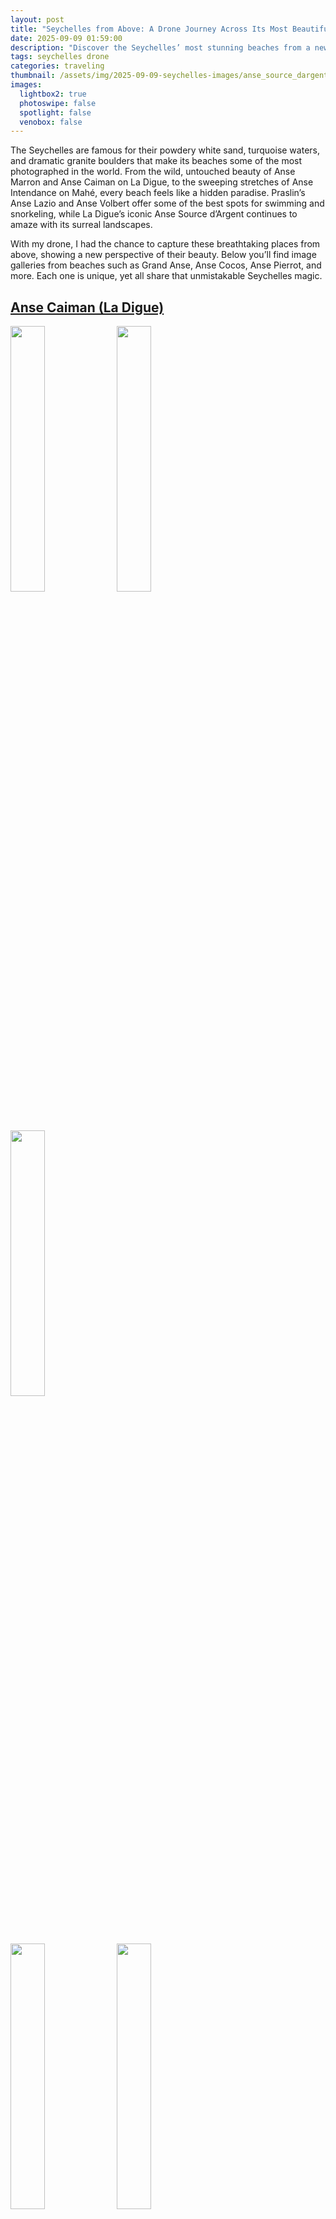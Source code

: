 ```yaml
---
layout: post
title: "Seychelles from Above: A Drone Journey Across Its Most Beautiful Beaches"
date: 2025-09-09 01:59:00
description: "Discover the Seychelles’ most stunning beaches from a new perspective. From the iconic Anse Source d’Argent on La Digue to the sweeping Anse Intendance on Mahé, these drone shots capture some of the islands’ breathtaking beauty."
tags: seychelles drone
categories: traveling
thumbnail: /assets/img/2025-09-09-seychelles-images/anse_source_dargent/DJI_0559-480.webp
images:
  lightbox2: true
  photoswipe: false
  spotlight: false
  venobox: false
---
```


The Seychelles are famous for their powdery white sand, turquoise waters, and dramatic granite boulders that make its beaches some of the most photographed in the world. From the wild, untouched beauty of Anse Marron and Anse Caiman on La Digue, to the sweeping stretches of Anse Intendance on Mahé, every beach feels like a hidden paradise. Praslin’s Anse Lazio and Anse Volbert offer some of the best spots for swimming and snorkeling, while La Digue’s iconic Anse Source d’Argent continues to amaze with its surreal landscapes.

With my drone, I had the chance to capture these breathtaking places from above, showing a new perspective of their beauty. Below you’ll find image galleries from beaches such as Grand Anse, Anse Cocos, Anse Pierrot, and more. Each one is unique, yet all share that unmistakable Seychelles magic.

## [Anse Caiman (La Digue)](https://www.google.com/maps/place/Anse+Caiman/@-4.3488765,55.8458481,14z/data=!4m6!3m5!1s0x231f92d6cb4682b7:0xa0949d275136fa8a!8m2!3d-4.3602468!4d55.8530639!16s%2Fg%2F1tnl3p7k?entry=ttu&g_ep=EgoyMDI1MDkwMy4wIKXMDSoASAFQAw%3D%3D)

<a href="/assets/img/2025-09-09-seychelles-images/anse_caiman/DJI_0895.JPG" data-lightbox="roadtrip"><img src="/assets/img/2025-09-09-seychelles-images/anse_caiman/DJI_0895-480.webp" width="33%"/></a>
<a href="/assets/img/2025-09-09-seychelles-images/anse_caiman/DJI_0943.JPG" data-lightbox="roadtrip"><img src="/assets/img/2025-09-09-seychelles-images/anse_caiman/DJI_0943-480.webp" width="33%"/></a>
<a href="/assets/img/2025-09-09-seychelles-images/anse_caiman/DJI_0950.JPG" data-lightbox="roadtrip"><img src="/assets/img/2025-09-09-seychelles-images/anse_caiman/DJI_0950-480.webp" width="33%"/></a>

<a href="/assets/img/2025-09-09-seychelles-images/anse_caiman/DJI_0953.JPG" data-lightbox="roadtrip"><img src="/assets/img/2025-09-09-seychelles-images/anse_caiman/DJI_0953-480.webp" width="33%"/></a>
<a href="/assets/img/2025-09-09-seychelles-images/anse_caiman/DJI_0959.JPG" data-lightbox="roadtrip"><img src="/assets/img/2025-09-09-seychelles-images/anse_caiman/DJI_0959-480.webp" width="33%"/></a>

---

## [Anse Cocos (La Digue)](https://www.google.com/maps/place/Anse+Cocos/@-4.3677962,55.8489772,17z/data=!3m1!4b1!4m6!3m5!1s0x231f9329314bd0cb:0xf2a567ca900dd4e1!8m2!3d-4.3673267!4d55.8537594!16s%2Fg%2F1vwgybzt?entry=ttu&g_ep=EgoyMDI1MDkwMy4wIKXMDSoASAFQAw%3D%3D)

<a href="/assets/img/2025-09-09-seychelles-images/anse_cocos/DJI_0358.JPG" data-lightbox="roadtrip"><img src="/assets/img/2025-09-09-seychelles-images/anse_cocos/DJI_0358-480.webp" width="33%"/></a>
<a href="/assets/img/2025-09-09-seychelles-images/anse_cocos/DJI_0479.JPG" data-lightbox="roadtrip"><img src="/assets/img/2025-09-09-seychelles-images/anse_cocos/DJI_0479-480.webp" width="33%"/></a>
<a href="/assets/img/2025-09-09-seychelles-images/anse_cocos/DJI_0482.JPG" data-lightbox="roadtrip"><img src="/assets/img/2025-09-09-seychelles-images/anse_cocos/DJI_0482-480.webp" width="33%"/></a>

<a href="/assets/img/2025-09-09-seychelles-images/anse_cocos/DJI_0486.JPG" data-lightbox="roadtrip"><img src="/assets/img/2025-09-09-seychelles-images/anse_cocos/DJI_0486-480.webp" width="33%"/></a>
<a href="/assets/img/2025-09-09-seychelles-images/anse_cocos/DJI_0505.JPG" data-lightbox="roadtrip"><img src="/assets/img/2025-09-09-seychelles-images/anse_cocos/DJI_0505-480.webp" width="33%"/></a>
<a href="/assets/img/2025-09-09-seychelles-images/anse_cocos/DJI_0520.JPG" data-lightbox="roadtrip"><img src="/assets/img/2025-09-09-seychelles-images/anse_cocos/DJI_0520-480.webp" width="33%"/></a>

<a href="/assets/img/2025-09-09-seychelles-images/anse_cocos/DJI_0531.JPG" data-lightbox="roadtrip"><img src="/assets/img/2025-09-09-seychelles-images/anse_cocos/DJI_0531-480.webp" width="33%"/></a>
<a href="/assets/img/2025-09-09-seychelles-images/anse_cocos/DJI_0536.JPG" data-lightbox="roadtrip"><img src="/assets/img/2025-09-09-seychelles-images/anse_cocos/DJI_0536-480.webp" width="33%"/></a>
<a href="/assets/img/2025-09-09-seychelles-images/anse_cocos/DJI_0540.JPG" data-lightbox="roadtrip"><img src="/assets/img/2025-09-09-seychelles-images/anse_cocos/DJI_0540-480.webp" width="33%"/></a>

<a href="/assets/img/2025-09-09-seychelles-images/anse_cocos/DJI_0551.JPG" data-lightbox="roadtrip"><img src="/assets/img/2025-09-09-seychelles-images/anse_cocos/DJI_0551-480.webp" width="33%"/></a>

---

## [Anse Grosse Roche (La Digue)](https://www.google.com/maps/place/Anse+Grosse+Roche/@14.4877431,-60.8175049,17z/data=!4m6!3m5!1s0x8c40274854e66da3:0xd7fe29d74febff5e!8m2!3d14.4877379!4d-60.81493!16s%2Fg%2F11sml8t4w0?entry=ttu&g_ep=EgoyMDI1MDkwMy4wIKXMDSoASAFQAw%3D%3D)

<a href="/assets/img/2025-09-09-seychelles-images/anse_grosse_roche/DJI_0026.JPG" data-lightbox="roadtrip"><img src="/assets/img/2025-09-09-seychelles-images/anse_grosse_roche/DJI_0026-480.webp" width="33%"/></a>

---

## [Anse Intendance (Mahé)](https://www.google.com/maps/place/Anse+Intendance/@-4.7851745,55.4939281,17z/data=!3m1!4b1!4m6!3m5!1s0x231e2a0eec1b68ff:0x346ef7970acba9f0!8m2!3d-4.7840006!4d55.4992692!16s%2Fg%2F11c55jtttj?entry=ttu&g_ep=EgoyMDI1MDkwMy4wIKXMDSoASAFQAw%3D%3D)

<a href="/assets/img/2025-09-09-seychelles-images/anse_intendance/DJI_0140.JPG" data-lightbox="roadtrip"><img src="/assets/img/2025-09-09-seychelles-images/anse_intendance/DJI_0140-480.webp" width="33%"/></a>
<a href="/assets/img/2025-09-09-seychelles-images/anse_intendance/DJI_0143.JPG" data-lightbox="roadtrip"><img src="/assets/img/2025-09-09-seychelles-images/anse_intendance/DJI_0143-480.webp" width="33%"/></a>
<a href="/assets/img/2025-09-09-seychelles-images/anse_intendance/DJI_0167.JPG" data-lightbox="roadtrip"><img src="/assets/img/2025-09-09-seychelles-images/anse_intendance/DJI_0167-480.webp" width="33%"/></a>

---

## [Anse Lazio (Praslin)](https://www.google.com/maps/place/Anse+Lazio/@-4.2936471,55.6912067,15z/data=!3m1!4b1!4m6!3m5!1s0x231ff05ad4683b45:0xb86dca89962a5d20!8m2!3d-4.2936687!4d55.7015064!16zL20vMGJ5Yzhj?entry=ttu&g_ep=EgoyMDI1MDkwMy4wIKXMDSoASAFQAw%3D%3D)

<a href="/assets/img/2025-09-09-seychelles-images/anse_lazio/DJI_0129.JPG" data-lightbox="roadtrip"><img src="/assets/img/2025-09-09-seychelles-images/anse_lazio/DJI_0129-480.webp" width="33%"/></a>
<a href="/assets/img/2025-09-09-seychelles-images/anse_lazio/DJI_0149.JPG" data-lightbox="roadtrip"><img src="/assets/img/2025-09-09-seychelles-images/anse_lazio/DJI_0149-480.webp" width="33%"/></a>
<a href="/assets/img/2025-09-09-seychelles-images/anse_lazio/DJI_0151.JPG" data-lightbox="roadtrip"><img src="/assets/img/2025-09-09-seychelles-images/anse_lazio/DJI_0151-480.webp" width="33%"/></a>

<a href="/assets/img/2025-09-09-seychelles-images/anse_lazio/DJI_0152.JPG" data-lightbox="roadtrip"><img src="/assets/img/2025-09-09-seychelles-images/anse_lazio/DJI_0152-480.webp" width="33%"/></a>
<a href="/assets/img/2025-09-09-seychelles-images/anse_lazio/DJI_0156.JPG" data-lightbox="roadtrip"><img src="/assets/img/2025-09-09-seychelles-images/anse_lazio/DJI_0156-480.webp" width="33%"/></a>

---

## [Anse Marron (La Digue)](https://www.google.com/maps/place/Anse+Marron/@-4.3839609,55.8392401,17z/data=!3m1!4b1!4m6!3m5!1s0x231fecb40d67dfbb:0x6004329062cf92e2!8m2!3d-4.3840956!4d55.8426331!16s%2Fg%2F1vy5dj7x?entry=ttu&g_ep=EgoyMDI1MDkwMy4wIKXMDSoASAFQAw%3D%3D)

<a href="/assets/img/2025-09-09-seychelles-images/anse_marron/DJI_0661.JPG" data-lightbox="roadtrip"><img src="/assets/img/2025-09-09-seychelles-images/anse_marron/DJI_0661-480.webp" width="33%"/></a>
<a href="/assets/img/2025-09-09-seychelles-images/anse_marron/DJI_0671.JPG" data-lightbox="roadtrip"><img src="/assets/img/2025-09-09-seychelles-images/anse_marron/DJI_0671-480.webp" width="33%"/></a>
<a href="/assets/img/2025-09-09-seychelles-images/anse_marron/DJI_0708.JPG" data-lightbox="roadtrip"><img src="/assets/img/2025-09-09-seychelles-images/anse_marron/DJI_0708-480.webp" width="33%"/></a>

---

## [Anse Pierrot (La Digue)](https://www.google.com/maps/place/Anse+Pierrot/@-4.3802703,55.8274859,17z/data=!3m1!4b1!4m6!3m5!1s0x231fecbf5bbc9e7b:0x8a3f269b53cb648!8m2!3d-4.3812085!4d55.8287272!16s%2Fg%2F1thqd4lx?entry=ttu&g_ep=EgoyMDI1MDkwMy4wIKXMDSoASAFQAw%3D%3D)

<a href="/assets/img/2025-09-09-seychelles-images/anse_pierrot/DJI_0799.JPG" data-lightbox="roadtrip"><img src="/assets/img/2025-09-09-seychelles-images/anse_pierrot/DJI_0799-480.webp" width="33%"/></a>
<a href="/assets/img/2025-09-09-seychelles-images/anse_pierrot/DJI_0803.JPG" data-lightbox="roadtrip"><img src="/assets/img/2025-09-09-seychelles-images/anse_pierrot/DJI_0803-480.webp" width="33%"/></a>
<a href="/assets/img/2025-09-09-seychelles-images/anse_pierrot/DJI_0819.JPG" data-lightbox="roadtrip"><img src="/assets/img/2025-09-09-seychelles-images/anse_pierrot/DJI_0819-480.webp" width="33%"/></a>

<a href="/assets/img/2025-09-09-seychelles-images/anse_pierrot/DJI_0842.JPG" data-lightbox="roadtrip"><img src="/assets/img/2025-09-09-seychelles-images/anse_pierrot/DJI_0842-480.webp" width="33%"/></a>
<a href="/assets/img/2025-09-09-seychelles-images/anse_pierrot/DJI_0855.JPG" data-lightbox="roadtrip"><img src="/assets/img/2025-09-09-seychelles-images/anse_pierrot/DJI_0855-480.webp" width="33%"/></a>

---

## [Anse Source d'Argent (La Digue)](https://www.google.com/maps/place/Anse+Source+d'Argent/@-4.3754502,55.8252084,17z/data=!3m1!4b1!4m6!3m5!1s0x231fecc3f887ed23:0x938a5b07587e9fbd!8m2!3d-4.3754556!4d55.8300793!16s%2Fg%2F11c6s4j80k?entry=ttu&g_ep=EgoyMDI1MDkwMy4wIKXMDSoASAFQAw%3D%3D)

<a href="/assets/img/2025-09-09-seychelles-images/anse_source_dargent/DJI_0280.JPG" data-lightbox="roadtrip"><img src="/assets/img/2025-09-09-seychelles-images/anse_source_dargent/DJI_0280-480.webp" width="33%"/></a>
<a href="/assets/img/2025-09-09-seychelles-images/anse_source_dargent/DJI_0285.JPG" data-lightbox="roadtrip"><img src="/assets/img/2025-09-09-seychelles-images/anse_source_dargent/DJI_0285-480.webp" width="33%"/></a>
<a href="/assets/img/2025-09-09-seychelles-images/anse_source_dargent/DJI_0291.JPG" data-lightbox="roadtrip"><img src="/assets/img/2025-09-09-seychelles-images/anse_source_dargent/DJI_0291-480.webp" width="33%"/></a>

<a href="/assets/img/2025-09-09-seychelles-images/anse_source_dargent/DJI_0293.JPG" data-lightbox="roadtrip"><img src="/assets/img/2025-09-09-seychelles-images/anse_source_dargent/DJI_0293-480.webp" width="33%"/></a>
<a href="/assets/img/2025-09-09-seychelles-images/anse_source_dargent/DJI_0321.JPG" data-lightbox="roadtrip"><img src="/assets/img/2025-09-09-seychelles-images/anse_source_dargent/DJI_0321-480.webp" width="33%"/></a>
<a href="/assets/img/2025-09-09-seychelles-images/anse_source_dargent/DJI_0360.JPG" data-lightbox="roadtrip"><img src="/assets/img/2025-09-09-seychelles-images/anse_source_dargent/DJI_0360-480.webp" width="33%"/></a>

<a href="/assets/img/2025-09-09-seychelles-images/anse_source_dargent/DJI_0367.JPG" data-lightbox="roadtrip"><img src="/assets/img/2025-09-09-seychelles-images/anse_source_dargent/DJI_0367-480.webp" width="33%"/></a>
<a href="/assets/img/2025-09-09-seychelles-images/anse_source_dargent/DJI_0427.JPG" data-lightbox="roadtrip"><img src="/assets/img/2025-09-09-seychelles-images/anse_source_dargent/DJI_0427-480.webp" width="33%"/></a>
<a href="/assets/img/2025-09-09-seychelles-images/anse_source_dargent/DJI_0448.JPG" data-lightbox="roadtrip"><img src="/assets/img/2025-09-09-seychelles-images/anse_source_dargent/DJI_0448-480.webp" width="33%"/></a>

<a href="/assets/img/2025-09-09-seychelles-images/anse_source_dargent/DJI_0537.JPG" data-lightbox="roadtrip"><img src="/assets/img/2025-09-09-seychelles-images/anse_source_dargent/DJI_0537-480.webp" width="33%"/></a>
<a href="/assets/img/2025-09-09-seychelles-images/anse_source_dargent/DJI_0546.JPG" data-lightbox="roadtrip"><img src="/assets/img/2025-09-09-seychelles-images/anse_source_dargent/DJI_0546-480.webp" width="33%"/></a>
<a href="/assets/img/2025-09-09-seychelles-images/anse_source_dargent/DJI_0559.JPG" data-lightbox="roadtrip"><img src="/assets/img/2025-09-09-seychelles-images/anse_source_dargent/DJI_0559-480.webp" width="33%"/></a>

<a href="/assets/img/2025-09-09-seychelles-images/anse_source_dargent/DJI_0560.JPG" data-lightbox="roadtrip"><img src="/assets/img/2025-09-09-seychelles-images/anse_source_dargent/DJI_0560-480.webp" width="33%"/></a>
<a href="/assets/img/2025-09-09-seychelles-images/anse_source_dargent/DJI_0618.JPG" data-lightbox="roadtrip"><img src="/assets/img/2025-09-09-seychelles-images/anse_source_dargent/DJI_0618-480.webp" width="33%"/></a>
<a href="/assets/img/2025-09-09-seychelles-images/anse_source_dargent/DJI_0625.JPG" data-lightbox="roadtrip"><img src="/assets/img/2025-09-09-seychelles-images/anse_source_dargent/DJI_0625-480.webp" width="33%"/></a>

<a href="/assets/img/2025-09-09-seychelles-images/anse_source_dargent/DJI_0633.JPG" data-lightbox="roadtrip"><img src="/assets/img/2025-09-09-seychelles-images/anse_source_dargent/DJI_0633-480.webp" width="33%"/></a>
<a href="/assets/img/2025-09-09-seychelles-images/anse_source_dargent/DJI_0634.JPG" data-lightbox="roadtrip"><img src="/assets/img/2025-09-09-seychelles-images/anse_source_dargent/DJI_0634-480.webp" width="33%"/></a>
<a href="/assets/img/2025-09-09-seychelles-images/anse_source_dargent/DJI_0727.JPG" data-lightbox="roadtrip"><img src="/assets/img/2025-09-09-seychelles-images/anse_source_dargent/DJI_0727-480.webp" width="33%"/></a>

<a href="/assets/img/2025-09-09-seychelles-images/anse_source_dargent/DJI_0738.JPG" data-lightbox="roadtrip"><img src="/assets/img/2025-09-09-seychelles-images/anse_source_dargent/DJI_0738-480.webp" width="33%"/></a>
<a href="/assets/img/2025-09-09-seychelles-images/anse_source_dargent/DJI_0739.JPG" data-lightbox="roadtrip"><img src="/assets/img/2025-09-09-seychelles-images/anse_source_dargent/DJI_0739-480.webp" width="33%"/></a>
<a href="/assets/img/2025-09-09-seychelles-images/anse_source_dargent/DJI_0751.JPG" data-lightbox="roadtrip"><img src="/assets/img/2025-09-09-seychelles-images/anse_source_dargent/DJI_0751-480.webp" width="33%"/></a>

<a href="/assets/img/2025-09-09-seychelles-images/anse_source_dargent/DJI_0781.JPG" data-lightbox="roadtrip"><img src="/assets/img/2025-09-09-seychelles-images/anse_source_dargent/DJI_0781-480.webp" width="33%"/></a>

---

## [Anse Volbert (Praslin)](https://www.google.com/maps/place/Anse+Volbert+Village,+Seychelles/@-4.3142086,55.7327507,15z/data=!4m6!3m5!1s0x231ff1dd070f4a6b:0x482ca3162c8e12bc!8m2!3d-4.3169478!4d55.7476916!16s%2Fg%2F12120htz?entry=ttu&g_ep=EgoyMDI1MDkwMy4wIKXMDSoASAFQAw%3D%3D)

<a href="/assets/img/2025-09-09-seychelles-images/anse_volbert/DJI_0066.JPG" data-lightbox="roadtrip"><img src="/assets/img/2025-09-09-seychelles-images/anse_volbert/DJI_0066-480.webp" width="33%"/></a>
<a href="/assets/img/2025-09-09-seychelles-images/anse_volbert/DJI_0068.JPG" data-lightbox="roadtrip"><img src="/assets/img/2025-09-09-seychelles-images/anse_volbert/DJI_0068-480.webp" width="33%"/></a>
<a href="/assets/img/2025-09-09-seychelles-images/anse_volbert/DJI_0079.JPG" data-lightbox="roadtrip"><img src="/assets/img/2025-09-09-seychelles-images/anse_volbert/DJI_0079-480.webp" width="33%"/></a>

<a href="/assets/img/2025-09-09-seychelles-images/anse_volbert/DJI_0102.JPG" data-lightbox="roadtrip"><img src="/assets/img/2025-09-09-seychelles-images/anse_volbert/DJI_0102-480.webp" width="33%"/></a>
<a href="/assets/img/2025-09-09-seychelles-images/anse_volbert/DJI_0110.JPG" data-lightbox="roadtrip"><img src="/assets/img/2025-09-09-seychelles-images/anse_volbert/DJI_0110-480.webp" width="33%"/></a>
<a href="/assets/img/2025-09-09-seychelles-images/anse_volbert/DJI_0320.JPG" data-lightbox="roadtrip"><img src="/assets/img/2025-09-09-seychelles-images/anse_volbert/DJI_0320-480.webp" width="33%"/></a>

---

## [Grand Anse (La Digue)](https://www.google.com/maps/place/Grand+Anse+Beach/@-4.3742335,55.8428889,18z/data=!3m1!4b1!4m6!3m5!1s0x231feccd00e3f669:0x5512671ef2054b11!8m2!3d-4.3739963!4d55.84385!16s%2Fg%2F1td3tsgj?entry=ttu&g_ep=EgoyMDI1MDkwMy4wIKXMDSoASAFQAw%3D%3D)

<a href="/assets/img/2025-09-09-seychelles-images/grand_anse_la_digue/DJI_0617.JPG" data-lightbox="roadtrip"><img src="/assets/img/2025-09-09-seychelles-images/grand_anse_la_digue/DJI_0617-480.webp" width="33%"/></a>
<a href="/assets/img/2025-09-09-seychelles-images/grand_anse_la_digue/DJI_0626.JPG" data-lightbox="roadtrip"><img src="/assets/img/2025-09-09-seychelles-images/grand_anse_la_digue/DJI_0626-480.webp" width="33%"/></a>
<a href="/assets/img/2025-09-09-seychelles-images/grand_anse_la_digue/DJI_0627.JPG" data-lightbox="roadtrip"><img src="/assets/img/2025-09-09-seychelles-images/grand_anse_la_digue/DJI_0627-480.webp" width="33%"/></a>

<a href="/assets/img/2025-09-09-seychelles-images/grand_anse_la_digue/DJI_0280.JPG" data-lightbox="roadtrip"><img src="/assets/img/2025-09-09-seychelles-images/grand_anse_la_digue/DJI_0280-480.webp" width="33%"/></a>

---

## [St. Pierre Islet (Praslin)](https://www.google.com/maps/place/St.+Pierre+Island/@-4.3025895,55.7397003,15z/data=!3m1!4b1!4m14!1m7!3m6!1s0x231ff18c29a9ec39:0x3d6273d200ab4290!2sSt.+Pierre+Island!8m2!3d-4.302611!4d55.75!16s%2Fg%2F119x71wbn!3m5!1s0x231ff18c29a9ec39:0x3d6273d200ab4290!8m2!3d-4.302611!4d55.75!16s%2Fg%2F119x71wbn?entry=ttu&g_ep=EgoyMDI1MDkwMy4wIKXMDSoASAFQAw%3D%3D)

<a href="/assets/img/2025-09-09-seychelles-images/st_pier/DJI_0279.JPG" data-lightbox="roadtrip"><img src="/assets/img/2025-09-09-seychelles-images/st_pier/DJI_0279-480.webp" width="33%"/></a>
<a href="/assets/img/2025-09-09-seychelles-images/st_pier/DJI_0294.JPG" data-lightbox="roadtrip"><img src="/assets/img/2025-09-09-seychelles-images/st_pier/DJI_0294-480.webp" width="33%"/></a>
<a href="/assets/img/2025-09-09-seychelles-images/st_pier/DJI_0300.JPG" data-lightbox="roadtrip"><img src="/assets/img/2025-09-09-seychelles-images/st_pier/DJI_0300-480.webp" width="33%"/></a>

---

## [Sunset Beach (Mahé)](https://www.google.com/maps/place/Sunset+Beach/@-4.5847981,55.4296932,17z/data=!3m1!4b1!4m6!3m5!1s0x22e0289d8f82778d:0xa99ff852a5248366!8m2!3d-4.5848855!4d55.432452!16s%2Fg%2F1thv27_q?entry=ttu&g_ep=EgoyMDI1MDkwMy4wIKXMDSoASAFQAw%3D%3D)

<a href="/assets/img/2025-09-09-seychelles-images/sunset_beach/DJI_0093.JPG" data-lightbox="roadtrip"><img src="/assets/img/2025-09-09-seychelles-images/sunset_beach/DJI_0093-480.webp" width="33%"/></a>